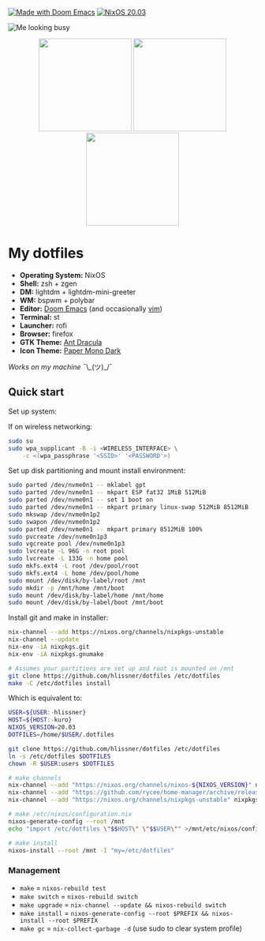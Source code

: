 [![Made with Doom Emacs](https://img.shields.io/badge/Made_with-Doom_Emacs-blueviolet.svg?style=flat-square&logo=GNU%20Emacs&logoColor=white)](https://github.com/hlissner/doom-emacs)
[![NixOS 20.03](https://img.shields.io/badge/NixOS-v20.03-blue.svg?style=flat-square&logo=NixOS&logoColor=white)](https://nixos.org)

![Me looking busy](/../screenshots/fluorescence/fakebusy.png?raw=true)

<p align="center">
<span><img src="/../screenshots/fluorescence/desktop.png?raw=true" height="188" /></span>
<span><img src="/../screenshots/fluorescence/rofi.png?raw=true" height="188" /></span>
<span><img src="/../screenshots/fluorescence/tiling.png?raw=true" height="188" /></span>
</p>

# My dotfiles

+ **Operating System:** NixOS
+ **Shell:** zsh + zgen
+ **DM:** lightdm + lightdm-mini-greeter
+ **WM:** bspwm + polybar
+ **Editor:** [Doom Emacs][doom-emacs] (and occasionally [vim][vimrc])
+ **Terminal:** st
+ **Launcher:** rofi
+ **Browser:** firefox
+ **GTK Theme:** [Ant Dracula](https://github.com/EliverLara/Ant-Dracula)
+ **Icon Theme:** [Paper Mono Dark](https://github.com/snwh/paper-icon-theme)

*Works on my machine* ¯\\\_(ツ)_/¯

## Quick start

Set up system:

If on wireless networking:

```sh
sudo su
sudo wpa_supplicant -B -i <WIRELESS_INTERFACE> \
    -c <(wpa_passphrase '<SSID>' '<PASSWORD'>)
```

Set up disk partitioning and mount install environment:

```sh
sudo parted /dev/nvme0n1 -- mklabel gpt
sudo parted /dev/nvme0n1 -- mkpart ESP fat32 1MiB 512MiB
sudo parted /dev/nvme0n1 -- set 1 boot on
sudo parted /dev/nvme0n1 -- mkpart primary linux-swap 512MiB 8512MiB
sudo mkswap /dev/nvme0n1p2
sudo swapon /dev/nvme0n1p2
sudo parted /dev/nvme0n1 -- mkpart primary 8512MiB 100%
sudo pvcreate /dev/nvme0n1p3
sudo vgcreate pool /dev/nvme0n1p3
sudo lvcreate -L 96G -n root pool
sudo lvcreate -L 133G -n home pool
sudo mkfs.ext4 -L root /dev/pool/root
sudo mkfs.ext4 -L home /dev/pool/home
sudo mount /dev/disk/by-label/root /mnt
sudo mkdir -p /mnt/home /mnt/boot
sudo mount /dev/disk/by-label/home /mnt/home
sudo mount /dev/disk/by-label/boot /mnt/boot
```

Install git and make in installer:
```sh
nix-channel --add https://nixos.org/channels/nixpkgs-unstable
nix-channel --update
nix-env -iA nixpkgs.git
nix-env -iA nixpkgs.gnumake
```

```sh
# Assumes your partitions are set up and root is mounted on /mnt
git clone https://github.com/hlissner/dotfiles /etc/dotfiles
make -C /etc/dotfiles install
```

Which is equivalent to:

```sh
USER=${USER:-hlissner}
HOST=${HOST:-kuro}
NIXOS_VERSION=20.03
DOTFILES=/home/$USER/.dotfiles

git clone https://github.com/hlissner/dotfiles /etc/dotfiles
ln -s /etc/dotfiles $DOTFILES
chown -R $USER:users $DOTFILES

# make channels
nix-channel --add "https://nixos.org/channels/nixos-${NIXOS_VERSION}" nixos
nix-channel --add "https://github.com/rycee/home-manager/archive/release-${NIXOS_VERSION}.tar.gz" home-manager
nix-channel --add "https://nixos.org/channels/nixpkgs-unstable" nixpkgs-unstable

# make /etc/nixos/configuration.nix
nixos-generate-config --root /mnt
echo "import /etc/dotfiles \"$$HOST\" \"$$USER\"" >/mnt/etc/nixos/configuration.nix

# make install
nixos-install --root /mnt -I "my=/etc/dotfiles"
```

### Management

+ `make` = `nixos-rebuild test`
+ `make switch` = `nixos-rebuild switch`
+ `make upgrade` = `nix-channel --update && nixos-rebuild switch`
+ `make install` = `nixos-generate-config --root $PREFIX && nixos-install --root
  $PREFIX`
+ `make gc` = `nix-collect-garbage -d` (use sudo to clear system profile)


[doom-emacs]: https://github.com/hlissner/doom-emacs
[vimrc]: https://github.com/hlissner/.vim
